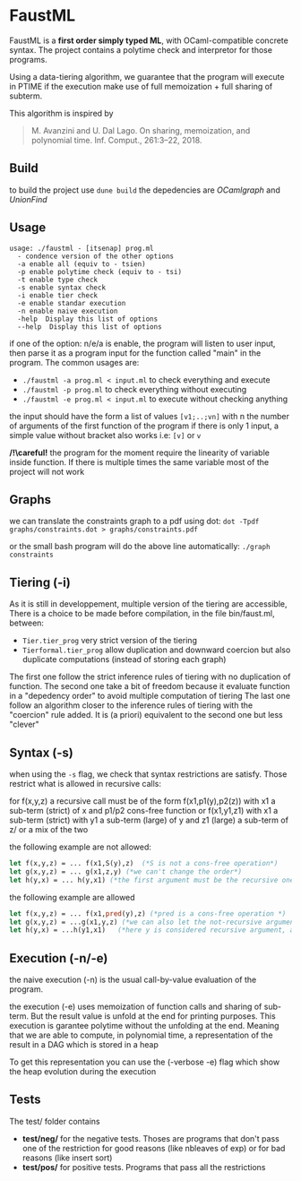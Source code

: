# FaustML

FaustML is a **first order simply typed ML**, with OCaml-compatible concrete syntax.
The project contains a polytime check and interpretor for those programs.

Using a data-tiering algorithm, we guarantee that the program will execute in PTIME 
if the execution make use of full memoization + full sharing of subterm.

This algorithm is inspired by 
> M. Avanzini and U. Dal Lago. On sharing, memoization, and polynomial time. Inf. Comput., 261:3–22, 2018.


## Build

to build the project use `dune build`
the depedencies are *OCamlgraph* and *UnionFind*

## Usage

```
usage: ./faustml - [itsenap] prog.ml
  - condence version of the other options
  -a enable all (equiv to - tsien)
  -p enable polytime check (equiv to - tsi)
  -t enable type check
  -s enable syntax check
  -i enable tier check
  -e enable standar execution
  -n enable naive execution
  -help  Display this list of options
  --help  Display this list of options
``` 

if one of the option: n/e/a is enable, the program will listen to user input, then parse it as a program input for the function called "main" in the program.
The common usages are:

- `./faustml -a prog.ml < input.ml` to check everything and execute
- `./faustml -p prog.ml` to check everything without executing
- `./faustml -e prog.ml < input.ml` to execute without checking anything


the input should have the form a list of values 
`[v1;..;vn]` with n the number of arguments of the first function of the program 
if there is only 1 input, a simple value without bracket also works
i.e: `[v]` or `v`

**/!\careful!** the program for the moment require the linearity of variable inside function. If there is multiple times the same variable most of the project will not work

## Graphs

we can translate the constraints graph to a pdf using dot:
`dot -Tpdf graphs/constraints.dot > graphs/constraints.pdf`

or the small bash program will do the above line automatically:
`./graph constraints`

## Tiering (-i)

As it is still in developpement, multiple version of the tiering are accessible,
There is a choice to be made before compilation, in the file bin/faust.ml, between:
- `Tier.tier_prog` very strict version of the tiering
- `Tierformal.tier_prog` allow duplication and downward coercion but also duplicate computations (instead of storing each graph)

The first one follow the strict inference rules of tiering with no duplication of function.
The second one take a bit of freedom because it evaluate function in a "depedency order" to avoid multiple computation of tiering
The last one follow an algorithm closer to the inference rules of tiering with the "coercion" rule added. It is (a priori) equivalent to the second one but less "clever"

## Syntax (-s)

when using the `-s` flag, we check that syntax restrictions are satisfy. 
Those restrict what is allowed in recursive calls:


for f(x,y,z) a recursive call must be of the form f(x1,p1(y),p2(z)) with x1 a sub-term (strict) of x and p1/p2 cons-free function 
or f(x1,y1,z1) with x1 a sub-term (strict) with y1 a sub-term (large) of y and z1 (large) a sub-term of z/
or a mix of the two

the following example are not allowed:
```ocaml
let f(x,y,z) = ... f(x1,S(y),z)  (*S is not a cons-free operation*)
let g(x,y,z) = ... g(x1,z,y) (*we can't change the order*)
let h(y,x) = ... h(y,x1) (*the first argument must be the recursive one*)
```
the following example are allowed
```ocaml
let f(x,y,z) = ... f(x1,pred(y),z) (*pred is a cons-free operation *)
let g(x,y,z) = ...g(x1,y,z) (*we can also let the not-recursive argument unchanged*)
let h(y,x) = ...h(y1,x1)   (*here y is considered recursive argument, and x a secondary one*)
```

## Execution (-n/-e)

the naive execution (-n) is the usual call-by-value evaluation of the program.

the execution (-e) uses memoization of function calls and sharing of sub-term.
But the result value is unfold at the end for printing purposes.
This execution is garantee polytime without the unfolding at the end. Meaning that we are able to compute, in polynomial time, a representation of the result in a DAG which is stored in a heap

To get this representation you can use the (-verbose -e) flag which show the heap evolution during the execution


## Tests

The test/ folder contains 
- **test/neg/** for the negative tests. Thoses are programs that don't pass one of the restriction for good reasons (like nbleaves of exp)
or for bad reasons (like insert sort)
- **test/pos/** for positive tests. Programs that pass all the restrictions